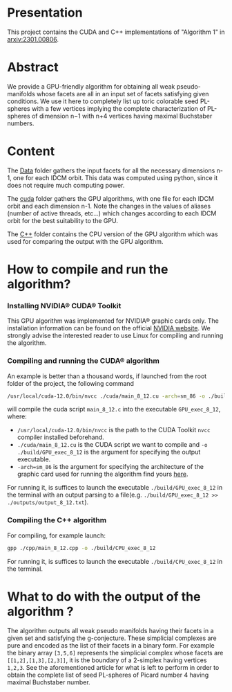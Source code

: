 # Presentation
This project contains the CUDA and C++ implementations of "Algorithm 1" in [arxiv:2301.00806](https://arxiv.org/abs/2301.).
# Abstract
We provide a GPU-friendly algorithm for obtaining all weak pseudo-manifolds whose facets are all in an input set of facets satisfying given conditions. We use it here to completely list up toric colorable seed PL-spheres with a few vertices implying the complete characterization of PL-spheres of dimension n−1 with n+4 vertices having maximal Buchstaber numbers.
# Content
The [Data](./Data) folder gathers the input facets for all the necessary dimensions n-1, one for each IDCM orbit. This data was computed using python, since it does not require much computing power.

The [cuda](./cuda) folder gathers the GPU algorithms, with one file for each IDCM orbit and each dimension n-1. Note the changes in the values of aliases (number of active threads, etc...) which changes according to each IDCM orbit for the best suitability to the GPU.

The [C++](./cpp) folder contains the CPU version of the GPU algorithm which was used for comparing the output with the GPU algorithm.
# How to compile and run the algorithm?
### Installing NVIDIA® CUDA® Toolkit
This GPU algorithm was implemented for NVIDIA® graphic cards only.
The installation information can be found on the official [NVIDIA website](https://developer.nvidia.com/cuda-toolkit).
We strongly advise the interested reader to use Linux for compiling and running the algorithm.
### Compiling and running the CUDA® algorithm
An example is better than a thousand words, if launched from the root folder of the project, the following command
```bash
/usr/local/cuda-12.0/bin/nvcc ./cuda/main_8_12.cu -arch=sm_86 -o ./build/GPU_exec_8_12
```
will compile the cuda script ``main_8_12.c`` into the executable ``GPU_exec_8_12``,
where:
- ``/usr/local/cuda-12.0/bin/nvcc`` is the path to the CUDA Toolkit ``nvcc`` compiler installed beforehand.
- ``./cuda/main_8_12.cu`` is the CUDA script we want to compile and ``-o ./build/GPU_exec_8_12`` is the argument for specifying the output executable.
- ``-arch=sm_86`` is the argument for specifying the architecture of the graphic card used for running the algorithm find yours [here](https://developer.nvidia.com/cuda-gpus).

For running it, is suffices to launch the executable ``./build/GPU_exec_8_12`` in the terminal with an output parsing to a file(e.g. ``./build/GPU_exec_8_12 >> ./outputs/output_8_12.txt``).
### Compiling the C++ algorithm
For compiling, for example launch:
```bash
gpp ./cpp/main_8_12.cpp -o ./build/CPU_exec_8_12
```
For running it, is suffices to launch the executable ``./build/CPU_exec_8_12`` in the terminal.

# What to do with the output of the algorithm ?
The algorithm outputs all weak pseudo manifolds having their facets in a given set and satisfying the g-conjecture.
These simplicial complexes are pure and encoded as the list of their facets in a binary form.
For example the binary array ``[3,5,6]`` represents the simplicial complex whose facets are ``[[1,2],[1,3],[2,3]]``, it is the boundary of a 2-simplex having vertices ``1,2,3``.
See the aforementioned article for what is left to perform in order to obtain the complete list of seed PL-spheres of Picard number 4 having maximal Buchstaber number. 